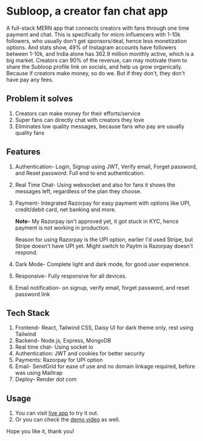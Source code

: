 # Subloop, a creator fan chat app

A full-stack MERN app that connects creators with fans through one time payment and chat. This is specifically for micro influencers with 1-10k followers, who usually don't get sponsors/deal, hence less monetization options. And stats show, 49% of Instagram accounts have followers between 1-10k, and India alone has 362.9 million monthly active, which is a big market. Creators can 90% of the revenue, can may motivate them to share the Subloop profile link on socials, and help us grow organically. Because if creators make money, so do we. But if they don't, they don't have pay any fees.



## Problem it solves

1. Creators can make money for their efforts/service
2. Super fans can directly chat with creators they love
3. Eliminates low quality messages, because fans who pay are usually quality fans



## Features

1. Authentication- Login, Signup using JWT, Verify email, Forget password, and Reset password. Full end to end authentication.

2. Real Time Chat- Using websocket and also for fans it shows the messages left, regardless of the plan they choose.

3. Payment- Integrated Razorpay for easy payment with options like UPI, credit/debit card, net banking and more.

   **Note-** My Razorpay isn't approved yet, it got stuck in KYC, hence payment is not working in production. 

   Reason for using Razorpay is the UPI option, earlier I'd used Stripe, but Stripe doesn't have UPI yet. Might switch to Paytm is Razorpay doesn't respond.

4. Dark Mode- Complete light and dark mode, for good user experience.

5. Responsive- Fully responsive for all devices.

6. Email notification- on signup, verify email, forget password, and reset password link



## Tech Stack

1. Frontend- React, Tailwind CSS, Daisy UI for dark theme only, rest using Tailwind
2. Backend- Node.js, Express, MongoDB
3. Real time chat- Using socket io
4. Authentication: JWT and cookies for better security
5. Payments: Razorpay for UPI option
6. Email- SendGrid for ease of use and no domain linkage required, before was using Mailtrap
7. Deploy- Render dot com



## Usage

1. You can visit [live app](https://subloop-frontend.onrender.com/) to try it out.
2. Or you can check the [demo video](https://youtu.be/9SHkXQzMqik) as well.



Hope you like it, thank you!
